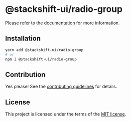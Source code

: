 # @stackshift-ui/radio-group

Please refer to the [documentation](https://stackshift-ui.webriq.com/docs/components/radio-group) for more information.

## Installation

```sh
yarn add @stackshift-ui/radio-group
# or
npm i @stackshift-ui/radio-group
```

## Contribution

Yes please! See the
[contributing guidelines](https://github.com/stackshift-ui/components/master/CONTRIBUTING.md)
for details.

## License

This project is licensed under the terms of the
[MIT license](https://github.com/stackshift-ui/components/master/LICENSE).
